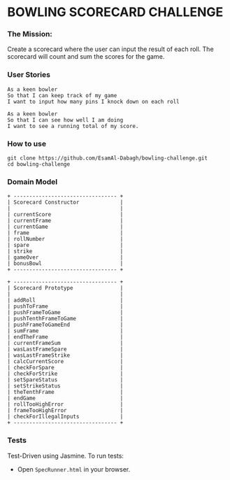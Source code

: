 # BOWLING SCORECARD CHALLENGE

### The Mission: 
Create a scorecard where the user can input the result of each roll. The scorecard will count and sum the scores for the game. 

### User Stories
```
As a keen bowler
So that I can keep track of my game
I want to input how many pins I knock down on each roll

As a keen bowler
So that I can see how well I am doing
I want to see a running total of my score. 
```

### How to use

```
git clone https://github.com/EsamAl-Dabagh/bowling-challenge.git
cd bowling-challenge

```

### Domain Model

```
+ --------------------------------- +
| Scorecard Constructor             |
|                                   |
| currentScore                      |
| currentFrame                      |
| currentGame                       |
| frame                             |
| rollNumber                        |
| spare                             |
| strike                            |
| gameOver                          |
| bonusBowl                         |
+ --------------------------------- +

+ --------------------------------- +
| Scorecard Prototype               |
|                                   |
| addRoll                           |
| pushToFrame                       |
| pushFrameToGame                   |
| pushTenthFrameToGame              |
| pushFrameToGameEnd                |
| sumFrame                          |
| endTheFrame                       |
| currentFrameSum                   |
| wasLastFrameSpare                 |
| wasLastFrameStrike                |
| calcCurrentScore                  |
| checkForSpare                     |
| checkForStrike                    |
| setSpareStatus                    |
| setStrikeStatus                   |
| theTenthFrame                     |
| endGame                           |
| rollTooHighError                  |
| frameTooHighError                 |
| checkForIllegalInputs             |
+ --------------------------------- +

```

### Tests
Test-Driven using Jasmine. To run tests:
* Open `SpecRunner.html` in your browser. 
